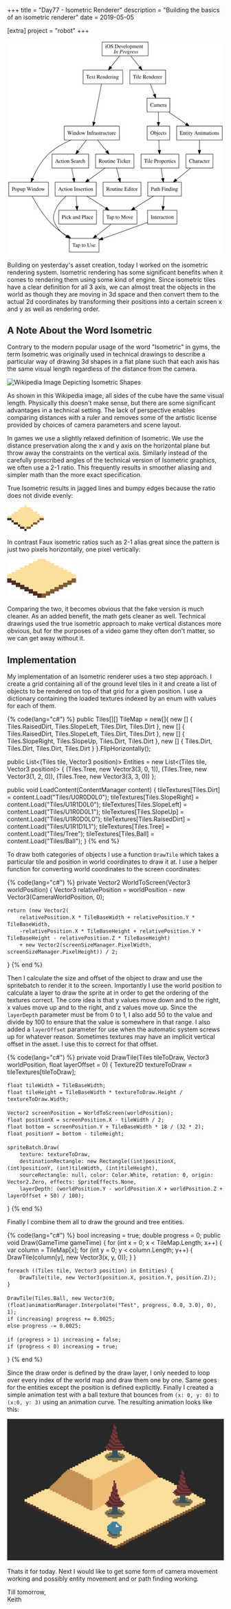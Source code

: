 +++
title = "Day77 - Isometric Renderer"
description = "Building the basics of an isometric renderer"
date = 2019-05-05

[extra]
project = "robot"
+++

![Todo](./todo.svg)

Building on yesterday's asset creation, today I worked on the isometric
rendering system. Isometric rendering has some significant benefits when it
comes to rendering them using some kind of engine. Since isometric tiles have a
clear definition for all 3 axis, we can almost treat the objects in the world as
though they are moving in 3d space and then convert them to the actual 2d
coordinates by transforming their positions into a certain screen x and y as
well as rendering order.

## A Note About the Word Isometric

Contrary to the modern popular usage of the word "Isometric" in gyms, the term
Isometric was originally used in technical drawings to describe a particular way
of drawing 3d shapes in a flat plane such that each axis has the same visual
length regardless of the distance from the camera.

![Wikipedia Image Depicting Isometric
Shapes](https://upload.wikimedia.org/wikipedia/commons/thumb/6/67/3D_shapes_in_isometric_projection.svg/1280px-3D_shapes_in_isometric_projection.svg.png)

As shown in this Wikipedia image, all sides of the cube have the same visual
length. Physically this doesn't make sense, but there are some significant
advantages in a technical setting. The lack of perspective enables comparing
distances with a ruler and removes some of the artistic license provided by
choices of camera parameters and scene layout.

In games we use a slightly relaxed definition of Isometric. We use the distance
preservation along the x and y axis on the horizontal plane but throw away the
constraints on the vertical axis. Similarly instead of the carefully prescribed
angles of the technical version of Isometric graphics, we often use a 2-1 ratio.
This frequently results in smoother aliasing and simpler math than the more
exact specification.

True Isometric results in jagged lines and bumpy edges because the ratio does
not divide evenly:

![True Isometric](TrueIsometric.png)

In contrast Faux isometric ratios such as 2-1 alias great since the pattern is
just two pixels horizontally, one pixel vertically:

![Faux Isometric](FauxIsometric.png)

Comparing the two, it becomes obvious that the fake version is much cleaner. As
an added benefit, the math gets cleaner as well. Technical drawings used the
true isometric approach to make vertical distances more obvious, but for the
purposes of a video game they often don't matter, so we can get away without it.

## Implementation

My implementation of an Isometric renderer uses a two step approach. I create a
grid containing all of the ground level tiles in it and create a list of objects
to be rendered on top of that grid for a given position. I use a dictionary
containing the loaded textures indexed by an enum with values for each of them.

{% code(lang="c#") %}
public Tiles[][] TileMap = new[]{
    new [] { Tiles.RaisedDirt, Tiles.SlopeLeft, Tiles.Dirt, Tiles.Dirt },
    new [] { Tiles.RaisedDirt, Tiles.SlopeLeft, Tiles.Dirt, Tiles.Dirt },
    new [] { Tiles.SlopeRight, Tiles.SlopeUp, Tiles.Dirt, Tiles.Dirt },
    new [] { Tiles.Dirt, Tiles.Dirt, Tiles.Dirt, Tiles.Dirt }
}.FlipHorizontally();

public List<(Tiles tile, Vector3 position)> Entities = new List<(Tiles tile, Vector3 position)> {
    (Tiles.Tree, new Vector3(3, 0, 1)),
    (Tiles.Tree, new Vector3(1, 2, 0)),
    (Tiles.Tree, new Vector3(3, 3, 0))
};


public void LoadContent(ContentManager content) {
    tileTextures[Tiles.Dirt] = content.Load<Texture2D>("Tiles/U0R0D0L0");
    tileTextures[Tiles.SlopeRight] = content.Load<Texture2D>("Tiles/U1R1D0L0");
    tileTextures[Tiles.SlopeLeft] = content.Load<Texture2D>("Tiles/U1R0D0L1");
    tileTextures[Tiles.SlopeUp] = content.Load<Texture2D>("Tiles/U1R0D0L0");
    tileTextures[Tiles.RaisedDirt] = content.Load<Texture2D>("Tiles/U1R1D1L1");
    tileTextures[Tiles.Tree] = content.Load<Texture2D>("Tiles/Tree");
    tileTextures[Tiles.Ball] = content.Load<Texture2D>("Tiles/Ball");
}
{% end %}

To draw both categories of objects I use a function `DrawTile` which takes a
particular tile and position in world coordinates to draw it at. I use a helper
function for converting world coordinates to the screen coordinates:

{% code(lang="c#") %}
private Vector2 WorldToScreen(Vector3 worldPosition) {
    Vector3 relativePosition = worldPosition - new Vector3(CameraWorldPosition, 0);

    return (new Vector2(
        relativePosition.X * TileBaseWidth + relativePosition.Y * TileBaseWidth,
        -relativePosition.X * TileBaseHeight + relativePosition.Y * TileBaseHeight - relativePosition.Z * TileBaseHeight)
        + new Vector2(screenSizeManager.PixelWidth, screenSizeManager.PixelHeight)) / 2;
}
{% end %}

Then I calculate the size and offset of the object to draw and use the
spritebatch to render it to the screen. Importantly I use the world position to
calculate a layer to draw the sprite at in order to get the ordering of the
textures correct. The core idea is that y values move down and to the right, x
values move up and to the right, and z values move up. Since the `layerDepth`
parameter must be from 0 to 1, I also add 50 to the value and divide by 100 to
ensure that the value is somewhere in that range. I also added a `layerOffset`
parameter for use when the automatic system screws up for whatever reason.
Sometimes textures may have an implicit vertical offset in the asset. I use this
to correct for that offset.

{% code(lang="c#") %}
private void DrawTile(Tiles tileToDraw, Vector3 worldPosition, float layerOffset = 0) {
    Texture2D textureToDraw = tileTextures[tileToDraw];

    float tileWidth = TileBaseWidth;
    float tileHeight = TileBaseWidth * textureToDraw.Height / textureToDraw.Width;

    Vector2 screenPosition = WorldToScreen(worldPosition);
    float positionX = screenPosition.X - tileWidth / 2;
    float bottom = screenPosition.Y + TileBaseWidth * 18 / (32 * 2);
    float positionY = bottom - tileHeight;

    spriteBatch.Draw(
        texture: textureToDraw, 
        destinationRectangle: new Rectangle((int)positionX, (int)positionY, (int)tileWidth, (int)tileHeight), 
        sourceRectangle: null, color: Color.White, rotation: 0, origin: Vector2.Zero, effects: SpriteEffects.None,
        layerDepth: (worldPosition.Y - worldPosition.X + worldPosition.Z + layerOffset + 50) / 100);
}
{% end %}

Finally I combine them all to draw the ground and tree entities.

{% code(lang="c#") %}
bool increasing = true;
double progress = 0;
public void Draw(GameTime gameTime) {
    for (int x = 0; x < TileMap.Length; x++) {
        var column = TileMap[x];
        for (int y = 0; y < column.Length; y++) {
            DrawTile(column[y], new Vector3(x, y, 0));
        }
    }

    foreach ((Tiles tile, Vector3 position) in Entities) {
        DrawTile(tile, new Vector3(position.X, position.Y, position.Z));
    }

    DrawTile(Tiles.Ball, new Vector3(0, (float)animationManager.Interpolate("Test", progress, 0.0, 3.0), 0), 1);
    if (increasing) progress += 0.0025;
    else progress -= 0.0025;

    if (progress > 1) increasing = false;
    if (progress < 0) increasing = true;
}
{% end %}

Since the draw order is defined by the draw layer, I only needed to loop over
every index of the world map and draw them one by one. Same goes for the
entities except the position is defined explicitly. Finally I created a simple
animation test with a ball texture that bounces from `(x: 0, y: 0)` to `(x:0, y:
3)` using an animation curve. The resulting animation looks like this:

![Isometric Movement](IsometricMovement.gif)

Thats it for today. Next I would like to get some form of camera movement
working and possibly entity movement and or path finding working. 

Till tomorrow,  
Keith

